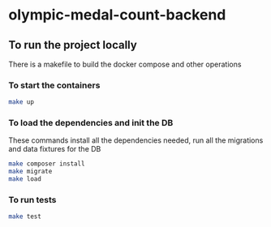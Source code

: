 # olympic-medal-count-backend

## To run the project locally

There is a makefile to build the docker compose and other operations

### To start the containers

``` bash
make up
```

### To load the dependencies and init the  DB

These commands install all the dependencies needed, run all the migrations and data fixtures for the DB

```bash
make composer install
make migrate
make load
```

### To run tests

```bash
make test
```
